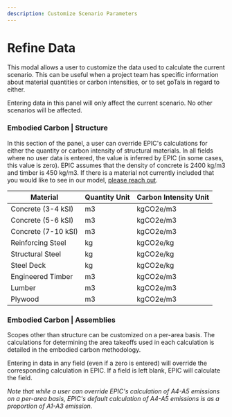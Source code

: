 ```yaml
---
description: Customize Scenario Parameters
---
```


# Refine Data

This modal allows a user to customize the data used to calculate the current scenario. This can be useful when a project team has specific information about material quantities or carbon intensities, or to set goTals in regard to either.&#x20;

Entering data in this panel will only affect the current scenario. No other scenarios will be affected.

### Embodied Carbon | Structure

In this section of the panel, a user can override EPIC's calculations for either the quantity or carbon intensity of structural materials. In all fields where no user data is entered, the value is inferred by EPIC (in some cases, this value is zero). EPIC assumes that the density of concrete is 2400 kg/m3 and timber is 450 kg/m3. If there is a material not currently included that you would like to see in our model, [please reach out](mailto:epic@ehdd.com).

| Material            | Quantity Unit | Carbon Intensity Unit |
| ------------------- | ------------- | --------------------- |
| Concrete (3-4 kSI)  | m3            | kgCO2e/m3             |
| Concrete (5-6 kSI)  | m3            | kgCO2e/m3             |
| Concrete (7-10 kSI) | m3            | kgCO2e/m3             |
| Reinforcing Steel   | kg            | kgCO2e/kg             |
| Structural Steel    | kg            | kgCO2e/kg             |
| Steel Deck          | kg            | kgCO2e/kg             |
| Engineered Timber   | m3            | kgCO2e/m3             |
| Lumber              | m3            | kgCO2e/m3             |
| Plywood             | m3            | kgCO2e/m3             |

### Embodied Carbon | Assemblies

Scopes other than structure can be customized on a per-area basis. The calculations for determining the area takeoffs used in each calculation is detailed in the embodied carbon methodology.&#x20;

Entering in data in any field (even if a zero is entered) will override the corresponding calculation in EPIC. If a field is left blank, EPIC will calculate the field.&#x20;

_Note that while a user can override EPIC's calculation of A4-A5 emissions on a per-area basis, EPIC's default calculation of A4-A5 emissions is as a proportion of A1-A3 emission._&#x20;
